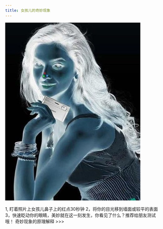```yaml
---
title: 女孩儿的奇妙现象
---
```


![](/images/xiaonei/nvhai.jpg)

1, 盯着照片上女孩儿鼻子上的红点30秒钟 2，将你的目光移到墙面或较平的表面 3，快速眨动你的眼睛，美妙就在这一刻发生，你看见了什么？推荐给朋友测试哦！ 奇妙现象的原理解释 >>>
